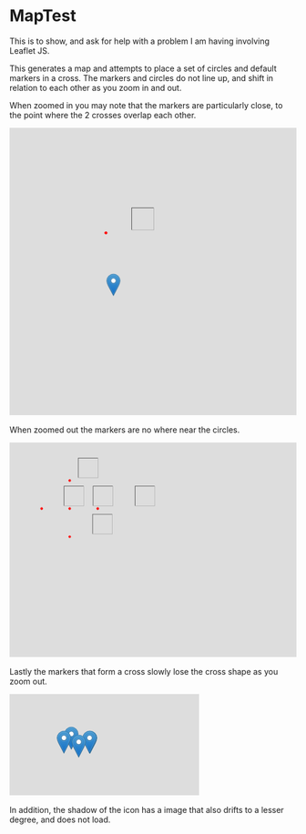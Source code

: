 # MapTest

This is to show, and ask for help with a problem I am having involving Leaflet JS.

This generates a map and attempts to place a set of circles and default markers in a cross. The markers and circles do not line up, and shift in relation to each other as you zoom in and out.

When zoomed in you may note that the markers are particularly close, to the point where the 2 crosses overlap each other.

![Showing the marker and circle close to each other](images/overlapping%20markers.PNG)

When zoomed out the markers are no where near the circles.

![Zoomed out cross, showing the cross of circles and no markers near by](images/zoomed%20out%20not%20overlapping.PNG)

Lastly the markers that form a cross slowly lose the cross shape as you zoom out.

![Crosses losing their shape](images/cross%20loses%20its%20shape.PNG)

In addition, the shadow of the icon has a image that also drifts to a lesser degree, and does not load.
